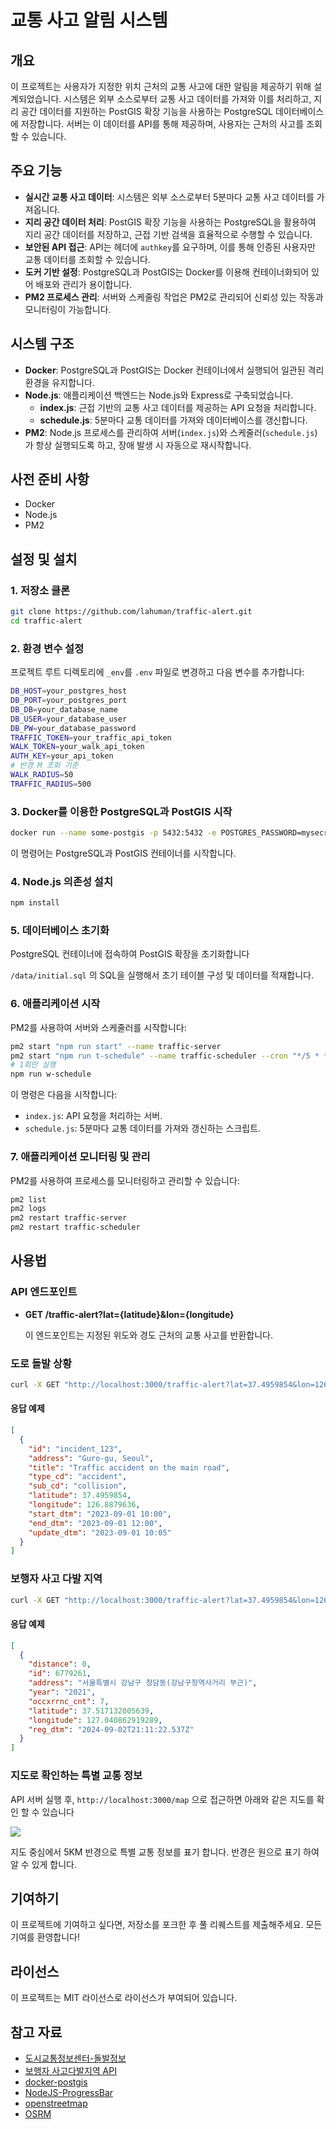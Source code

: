 # 교통 사고 알림 시스템

## 개요

이 프로젝트는 사용자가 지정한 위치 근처의 교통 사고에 대한 알림을 제공하기 위해 설계되었습니다. 시스템은 외부 소스로부터 교통 사고 데이터를 가져와 이를 처리하고, 지리 공간 데이터를 지원하는 PostGIS 확장 기능을 사용하는 PostgreSQL 데이터베이스에 저장합니다. 서버는 이 데이터를 API를 통해 제공하며, 사용자는 근처의 사고를 조회할 수 있습니다.

## 주요 기능

- **실시간 교통 사고 데이터**: 시스템은 외부 소스로부터 5분마다 교통 사고 데이터를 가져옵니다.
- **지리 공간 데이터 처리**: PostGIS 확장 기능을 사용하는 PostgreSQL을 활용하여 지리 공간 데이터를 저장하고, 근접 기반 검색을 효율적으로 수행할 수 있습니다.
- **보안된 API 접근**: API는 헤더에 `authkey`를 요구하며, 이를 통해 인증된 사용자만 교통 데이터를 조회할 수 있습니다.
- **도커 기반 설정**: PostgreSQL과 PostGIS는 Docker를 이용해 컨테이너화되어 있어 배포와 관리가 용이합니다.
- **PM2 프로세스 관리**: 서버와 스케줄링 작업은 PM2로 관리되어 신뢰성 있는 작동과 모니터링이 가능합니다.

## 시스템 구조

- **Docker**: PostgreSQL과 PostGIS는 Docker 컨테이너에서 실행되어 일관된 격리 환경을 유지합니다.
- **Node.js**: 애플리케이션 백엔드는 Node.js와 Express로 구축되었습니다.
  - **index.js**: 근접 기반의 교통 사고 데이터를 제공하는 API 요청을 처리합니다.
  - **schedule.js**: 5분마다 교통 데이터를 가져와 데이터베이스를 갱신합니다.
- **PM2**: Node.js 프로세스를 관리하여 서버(`index.js`)와 스케줄러(`schedule.js`)가 항상 실행되도록 하고, 장애 발생 시 자동으로 재시작합니다.

## 사전 준비 사항

- Docker
- Node.js
- PM2

## 설정 및 설치

### 1. 저장소 클론

```bash
git clone https://github.com/lahuman/traffic-alert.git
cd traffic-alert
```

### 2. 환경 변수 설정

프로젝트 루트 디렉토리에 `_env`를 `.env` 파일로 변경하고 다음 변수를 추가합니다:

```bash
DB_HOST=your_postgres_host
DB_PORT=your_postgres_port
DB_DB=your_database_name
DB_USER=your_database_user
DB_PW=your_database_password
TRAFFIC_TOKEN=your_traffic_api_token
WALK_TOKEN=your_walk_api_token
AUTH_KEY=your_api_token
# 반경 M 조회 기준
WALK_RADIUS=50
TRAFFIC_RADIUS=500
```

### 3. Docker를 이용한 PostgreSQL과 PostGIS 시작

```bash
docker run --name some-postgis -p 5432:5432 -e POSTGRES_PASSWORD=mysecretpassword -d postgis/postgis
```

이 명령어는 PostgreSQL과 PostGIS 컨테이너를 시작합니다.

### 4. Node.js 의존성 설치

```bash
npm install
```

### 5. 데이터베이스 초기화

PostgreSQL 컨테이너에 접속하여 PostGIS 확장을 초기화합니다

`/data/initial.sql` 의 SQL을 실행해서 초기 테이블 구성 및 데이터를 적재합니다. 

### 6. 애플리케이션 시작

PM2를 사용하여 서버와 스케줄러를 시작합니다:

```bash
pm2 start "npm run start" --name traffic-server
pm2 start "npm run t-schedule" --name traffic-scheduler --cron "*/5 * * * *"
# 1회만 실행
npm run w-schedule
```

이 명령은 다음을 시작합니다:

- `index.js`: API 요청을 처리하는 서버.
- `schedule.js`: 5분마다 교통 데이터를 가져와 갱신하는 스크립트.

### 7. 애플리케이션 모니터링 및 관리

PM2를 사용하여 프로세스를 모니터링하고 관리할 수 있습니다:

```bash
pm2 list
pm2 logs
pm2 restart traffic-server
pm2 restart traffic-scheduler
```

## 사용법

### API 엔드포인트

- **GET /traffic-alert?lat={latitude}&lon={longitude}**

  이 엔드포인트는 지정된 위도와 경도 근처의 교통 사고를 반환합니다.

### 도로 돌발 상황

```bash
curl -X GET "http://localhost:3000/traffic-alert?lat=37.4959854&lon=126.8879636" -H "authkey: AUTH_KEY"
```

#### 응답 예제

```json
[
  {
    "id": "incident_123",
    "address": "Guro-gu, Seoul",
    "title": "Traffic accident on the main road",
    "type_cd": "accident",
    "sub_cd": "collision",
    "latitude": 37.4959854,
    "longitude": 126.8879636,
    "start_dtm": "2023-09-01 10:00",
    "end_dtm": "2023-09-01 12:00",
    "update_dtm": "2023-09-01 10:05"
  }
]
```

### 보행자 사고 다발 지역

```bash
curl -X GET "http://localhost:3000/traffic-alert?lat=37.4959854&lon=126.8879636" -H "authkey: AUTH_KEY"
```

#### 응답 예제

```json
[
  {
    "distance": 0,
    "id": 6779261,
    "address": "서울특별시 강남구 청담동(강남구청역사거리 부근)",
    "year": "2021",
    "occxrrnc_cnt": 7,
    "latitude": 37.517132005639,
    "longitude": 127.040862919289,
    "reg_dtm": "2024-09-02T21:11:22.537Z"
  }
]
```

### 지도로 확인하는 특별 교통 정보

API 서버 실행 후, `http://localhost:3000/map` 으로 접근하면 아래와 같은 지도를 확인 할 수 있습니다

![](/screenshot.png)

지도 중심에서 5KM 반경으로 특별 교통 정보를 표기 합니다. 반경은 원으로 표기 하여 알 수 있게 합니다. 

## 기여하기

이 프로젝트에 기여하고 싶다면, 저장소를 포크한 후 풀 리퀘스트를 제출해주세요. 모든 기여를 환영합니다!

## 라이선스

이 프로젝트는 MIT 라이선스로 라이선스가 부여되어 있습니다.

## 참고 자료

- [도시교통정보센터-돌발정보](https://www.utic.go.kr/map/map.do?menu=incident&x=127.028&y=37.263)
- [보행자 사고다발지역 API](https://opendata.koroad.or.kr/api/selectPedstriansDataSet.do)
- [docker-postgis](https://registry.hub.docker.com/r/postgis/postgis/)
- [NodeJS-ProgressBar](https://github.com/mratanusarkar/NodeJS-ProgressBar)
- [openstreetmap](https://www.openstreetmap.org/)
- [OSRM](https://project-osrm.org/)